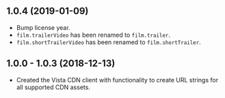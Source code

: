 ## 1.0.4 (2019-01-09)
- Bump license year.
- `film.trailerVideo` has been renamed to `film.trailer`.
- `film.shortTrailerVideo` has been renamed to `film.shortTrailer`.

## 1.0.0 - 1.0.3 (2018-12-13)
- Created the Vista CDN client with functionality to create URL strings for all supported CDN assets.
